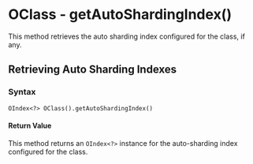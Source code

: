 
# OClass - getAutoShardingIndex()

This method retrieves the auto sharding index configured for the class, if any.

## Retrieving Auto Sharding Indexes

### Syntax

```
OIndex<?> OClass().getAutoShardingIndex()
```

#### Return Value

This method returns an `OIndex<?>` instance for the auto-sharding index configured for the class.
